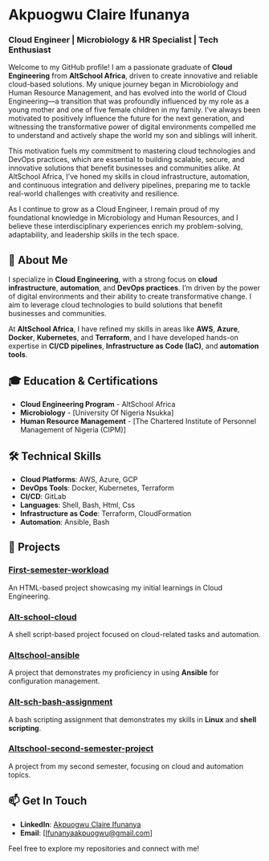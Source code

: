 # Akpuogwu Claire Ifunanya

### Cloud Engineer | Microbiology & HR Specialist | Tech Enthusiast

Welcome to my GitHub profile! I am a passionate graduate of **Cloud Engineering** from **AltSchool Africa**, driven to create innovative and reliable cloud-based solutions. My unique journey began in Microbiology and Human Resource Management, and has evolved into the world of Cloud Engineering—a transition that was profoundly influenced by my role as a young mother and one of five female children in my family. I've always been motivated to positively influence the future for the next generation, and witnessing the transformative power of digital environments compelled me to understand and actively shape the world my son and siblings will inherit.

This motivation fuels my commitment to mastering cloud technologies and DevOps practices, which are essential to building scalable, secure, and innovative solutions that benefit businesses and communities alike. At AltSchool Africa, I've honed my skills in cloud infrastructure, automation, and continuous integration and delivery pipelines, preparing me to tackle real-world challenges with creativity and resilience.

As I continue to grow as a Cloud Engineer, I remain proud of my foundational knowledge in Microbiology and Human Resources, and I believe these interdisciplinary experiences enrich my problem-solving, adaptability, and leadership skills in the tech space.

## 🚀 About Me

I specialize in **Cloud Engineering**, with a strong focus on **cloud infrastructure**, **automation**, and **DevOps practices**. I’m driven by the power of digital environments and their ability to create transformative change. I aim to leverage cloud technologies to build solutions that benefit businesses and communities.

At **AltSchool Africa**, I have refined my skills in areas like **AWS**, **Azure**, **Docker**, **Kubernetes**, and **Terraform**, and I have developed hands-on expertise in **CI/CD pipelines**, **Infrastructure as Code (IaC)**, and **automation tools**.

## 🎓 Education & Certifications

- **Cloud Engineering Program** - AltSchool Africa
- **Microbiology** - [University Of Nigeria Nsukka]
- **Human Resource Management** - [The Chartered Institute of Personnel Management of Nigeria (CIPM)]

## 🛠️ Technical Skills

- **Cloud Platforms**: AWS, Azure, GCP
- **DevOps Tools**: Docker, Kubernetes, Terraform
- **CI/CD**: GitLab
- **Languages**:  Shell, Bash, Html, Css
- **Infrastructure as Code**: Terraform, CloudFormation
- **Automation**: Ansible, Bash

## 🔨 Projects

### [First-semester-workload](https://github.com/Clairebasil/First-semester-workload)
An HTML-based project showcasing my initial learnings in Cloud Engineering.

### [Alt-school-cloud](https://github.com/Clairebasil/alt-school-cloud)
A shell script-based project focused on cloud-related tasks and automation.

### [Altschool-ansible](https://github.com/Clairebasil/Altschool-ansible)
A project that demonstrates my proficiency in using **Ansible** for configuration management.

### [Alt-sch-bash-assignment](https://github.com/Clairebasil/alt-sch-bash-assignment)
A bash scripting assignment that demonstrates my skills in **Linux** and **shell scripting**.

### [Altschool-second-semester-project](https://github.com/Clairebasil/Altschool-second-semester-project)
A project from my second semester, focusing on cloud and automation topics.

## 📫 Get In Touch

- **LinkedIn**: [Akpuogwu Claire Ifunanya]([https://www.linkedin.com/in/ifunanya-akpuogwu-702b981b2/])
- **Email**: [Ifunanyaakpuogwu@gmail.com]

Feel free to explore my repositories and connect with me!

